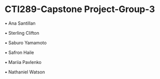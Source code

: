 # CTI289-Capstone Project-Group-3

•	Ana Santillan

•	Sterling Clifton

•	Saburo Yamamoto

•	Safron Haile

•	Mariia Pavlenko

•	Nathaniel Watson 
